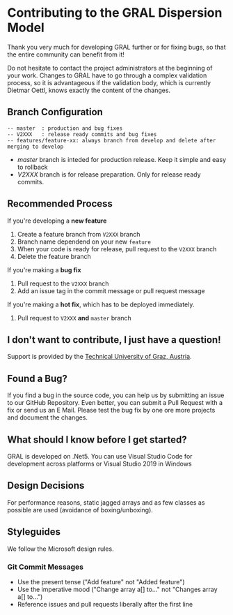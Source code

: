 # Contributing to the GRAL Dispersion Model
Thank you very much for developing GRAL further or for fixing bugs, so that the entire community can benefit from it!

Do not hesitate to contact the project administrators at the beginning of your work. Changes to GRAL have to go through a complex validation
 process, so it is advantageous if the validation body, which is currently Dietmar Oettl, knows exactly the content of the changes.

## Branch Configuration

```
-- master  : production and bug fixes
-- V2XXX   : release ready commits and bug fixes
-- features/feature-xx: always branch from develop and delete after merging to develop
```

- *master* branch is inteded for production release. Keep it simple and easy to rollback
- *V2XXX*  branch is for release preparation. Only for release ready commits.


## Recommended Process

If you're developing a **new feature**

1. Create a feature branch from `V2XXX` branch
2. Branch name dependend on your new `feature`
3. When your code is ready for release, pull request to the `V2XXX` branch
4. Delete the feature branch


If you're making a **bug fix**

1. Pull request to the `V2XXX` branch
2. Add an issue tag in the commit message or pull request message

If you're making a **hot fix**, which has to be deployed immediately.
1. Pull request to `V2XXX` **and** `master` branch

## I don't want to contribute, I just have a question!
Support is provided by the [Technical University of Graz, Austria](http://lampz.tugraz.at/~gral/). 

## Found a Bug?
If you find a bug in the source code, you can help us by submitting an issue to our GitHub Repository. Even better, you can submit a Pull Request with a fix or send us an E Mail.
Please test the bug fix by one ore more projects and document the changes.

## What should I know before I get started?
GRAL is developed on .Net5. You can use Visual Studio Code for development across platforms or Visual Studio 2019 in Windows

## Design Decisions
For performance reasons, static jagged arrays and as few classes as possible are used (avoidance of boxing/unboxing). 

## Styleguides
We follow the Microsoft design rules.

### Git Commit Messages
* Use the present tense ("Add feature" not "Added feature")
* Use the imperative mood ("Change array a[] to..." not "Changes array a[] to...")
* Reference issues and pull requests liberally after the first line

